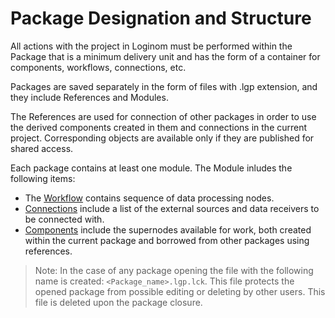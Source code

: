# Package Designation and Structure

All actions with the project in Loginom must be performed within the Package that is a minimum delivery unit and has the form of a container for components, workflows, connections, etc.

Packages are saved separately in the form of files with .lgp extension, and they include References and Modules.

The References are used for connection of other packages in order to use the derived components created in them and connections in the current project. Corresponding objects are available only if they are published for shared access.

Each package contains at least one module. The Module inludes the following items:

* The [Workflow](./first-scenario.md) contains sequence of data processing nodes.
* [Connections](./../integration/connections/README.md) include a list of the external sources and data receivers to be connected with.
* [Components](./../processors/README.md#standartnye-komponenty) include the supernodes available for work, both created within the current package and borrowed from other packages using references.

> Note: In the case of any package opening the file with the following name is created: `<Package_name>.lgp.lck`. This file protects the opened package from possible editing or deleting by other users. This file is deleted upon the package closure.
